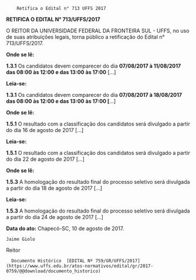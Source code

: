         Retifica o Edital n° 713 UFFS 2017  

**RETIFICA O EDITAL N° 713/UFFS/2017**

  

 O REITOR DA UNIVERSIDADE FEDERAL DA FRONTEIRA SUL - UFFS, no uso de suas atribuições legais, torna público a retificação do Edital n° 713/UFFS/2017.

  

 **Onde se lê:**

 **1.3.1** Os candidatos devem comparecer do dia **07/08/2017 à 11/08/2017 das 08:00 às 12:00 e das 13:00 às 17:00** [...]

 **Leia-se:**

 **1.3.1** Os candidatos devem comparecer do dia **07/08/2017 à 18/08/2017 das 08:00 às 12:00 e das 13:00 às 17:00 [**...]

  

 **Onde se lê:**

 **1.5.1** O resultado com a classificação dos candidatos será divulgado a partir do dia 16 de agosto de 2017 [...]

 **Leia-se:**

 **1.5.1** O resultado com a classificação dos candidatos será divulgado a partir do dia 22 de agosto de 2017 [...]

  

 **Onde se lê:**

 **1.5.3** A homologação do resultado final do processo seletivo será divulgada a partir do dia 18 de agosto de 2017 [...]

 **Leia-se:**

 **1.5.3** A homologação do resultado final do processo seletivo será divulgada a partir do dia 24 de agosto de 2017 […]

   **Data do ato:** Chapecó-SC, 10 de agosto de 2017.   
 

    Jaime Giolo   
 Reitor 

      Documento Histórico  [EDITAL Nº 759/GR/UFFS/2017](https://www.uffs.edu.br/atos-normativos/edital/gr/2017-0759/@@download/documento_historico)     
      